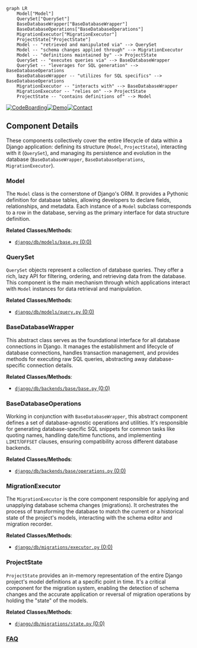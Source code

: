 ```mermaid
graph LR
    Model["Model"]
    QuerySet["QuerySet"]
    BaseDatabaseWrapper["BaseDatabaseWrapper"]
    BaseDatabaseOperations["BaseDatabaseOperations"]
    MigrationExecutor["MigrationExecutor"]
    ProjectState["ProjectState"]
    Model -- "retrieved and manipulated via" --> QuerySet
    Model -- "schema changes applied through" --> MigrationExecutor
    Model -- "definitions maintained by" --> ProjectState
    QuerySet -- "executes queries via" --> BaseDatabaseWrapper
    QuerySet -- "leverages for SQL generation" --> BaseDatabaseOperations
    BaseDatabaseWrapper -- "utilizes for SQL specifics" --> BaseDatabaseOperations
    MigrationExecutor -- "interacts with" --> BaseDatabaseWrapper
    MigrationExecutor -- "relies on" --> ProjectState
    ProjectState -- "contains definitions of" --> Model
```
[![CodeBoarding](https://img.shields.io/badge/Generated%20by-CodeBoarding-9cf?style=flat-square)](https://github.com/CodeBoarding/GeneratedOnBoardings)[![Demo](https://img.shields.io/badge/Try%20our-Demo-blue?style=flat-square)](https://www.codeboarding.org/demo)[![Contact](https://img.shields.io/badge/Contact%20us%20-%20contact@codeboarding.org-lightgrey?style=flat-square)](mailto:contact@codeboarding.org)

## Component Details

These components collectively cover the entire lifecycle of data within a Django application: defining its structure (`Model`, `ProjectState`), interacting with it (`QuerySet`), and managing its persistence and evolution in the database (`BaseDatabaseWrapper`, `BaseDatabaseOperations`, `MigrationExecutor`).

### Model
The `Model` class is the cornerstone of Django's ORM. It provides a Pythonic definition for database tables, allowing developers to declare fields, relationships, and metadata. Each instance of a `Model` subclass corresponds to a row in the database, serving as the primary interface for data structure definition.


**Related Classes/Methods**:

- <a href="https://github.com/django/django/blob/master/django/db/models/base.py#L0-L0" target="_blank" rel="noopener noreferrer">`django/db/models/base.py` (0:0)</a>


### QuerySet
`QuerySet` objects represent a collection of database queries. They offer a rich, lazy API for filtering, ordering, and retrieving data from the database. This component is the main mechanism through which applications interact with `Model` instances for data retrieval and manipulation.


**Related Classes/Methods**:

- <a href="https://github.com/django/django/blob/master/django/db/models/query.py#L0-L0" target="_blank" rel="noopener noreferrer">`django/db/models/query.py` (0:0)</a>


### BaseDatabaseWrapper
This abstract class serves as the foundational interface for all database connections in Django. It manages the establishment and lifecycle of database connections, handles transaction management, and provides methods for executing raw SQL queries, abstracting away database-specific connection details.


**Related Classes/Methods**:

- <a href="https://github.com/django/django/blob/master/django/db/backends/base/base.py#L0-L0" target="_blank" rel="noopener noreferrer">`django/db/backends/base/base.py` (0:0)</a>


### BaseDatabaseOperations
Working in conjunction with `BaseDatabaseWrapper`, this abstract component defines a set of database-agnostic operations and utilities. It's responsible for generating database-specific SQL snippets for common tasks like quoting names, handling date/time functions, and implementing `LIMIT`/`OFFSET` clauses, ensuring compatibility across different database backends.


**Related Classes/Methods**:

- <a href="https://github.com/django/django/blob/master/django/db/backends/base/operations.py#L0-L0" target="_blank" rel="noopener noreferrer">`django/db/backends/base/operations.py` (0:0)</a>


### MigrationExecutor
The `MigrationExecutor` is the core component responsible for applying and unapplying database schema changes (migrations). It orchestrates the process of transforming the database to match the current or a historical state of the project's models, interacting with the schema editor and migration recorder.


**Related Classes/Methods**:

- <a href="https://github.com/django/django/blob/master/django/db/migrations/executor.py#L0-L0" target="_blank" rel="noopener noreferrer">`django/db/migrations/executor.py` (0:0)</a>


### ProjectState
`ProjectState` provides an in-memory representation of the entire Django project's model definitions at a specific point in time. It's a critical component for the migration system, enabling the detection of schema changes and the accurate application or reversal of migration operations by holding the "state" of the models.


**Related Classes/Methods**:

- <a href="https://github.com/django/django/blob/master/django/db/migrations/state.py#L0-L0" target="_blank" rel="noopener noreferrer">`django/db/migrations/state.py` (0:0)</a>




### [FAQ](https://github.com/CodeBoarding/GeneratedOnBoardings/tree/main?tab=readme-ov-file#faq)